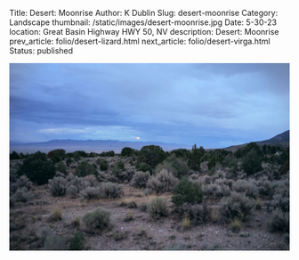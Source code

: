 Title: Desert: Moonrise
Author: K Dublin
Slug: desert-moonrise
Category: Landscape
thumbnail: /static/images/desert-moonrise.jpg
Date: 5-30-23
location: Great Basin Highway HWY 50, NV
description: Desert: Moonrise
prev_article: folio/desert-lizard.html
next_article: folio/desert-virga.html
Status: published

<img src="../static/images/desert-moonrise.jpg" alt="Desert: Moonrise" width=1000px />

